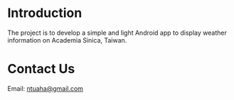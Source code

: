 # Introduction

The project is to develop a simple and light Android app to display weather information on Academia Sinica, Taiwan.

# Contact Us

Email: [ntuaha@gmail.com](ntuaha@gmail.com)

